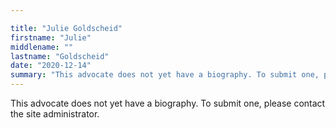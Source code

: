 ```yaml
---

title: "Julie Goldscheid"
firstname: "Julie"
middlename: ""
lastname: "Goldscheid"
date: "2020-12-14"
summary: "This advocate does not yet have a biography. To submit one, please contact the site administrator."
---
```

This advocate does not yet have a biography. To submit one, please contact the site administrator.

